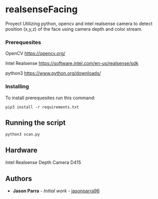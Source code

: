 # realsenseFacing
Proyect Utilizing python, opencv and intel realsense camera to detect position (x,y,z) of the face using camera depth and color stream.

### Prerequesites
OpenCV          https://opencv.org/

Intel Realsense  https://software.intel.com/en-us/realsense/sdk 

python3         https://www.python.org/downloads/

### Installing
To install prerequesites run this command:
```
pip3 install -r requirements.txt
```

## Running the script

```
python3 scan.py
```

## Hardware

Intel Realsense Depth Camera D415

## Authors

* **Jason Parra** - *Initial work* - [jasonparra96](https://github.com/JasonParra)

